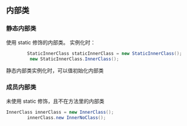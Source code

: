 ## 内部类

### 静态内部类
使用 static 修饰的内部类。
实例化时：
```java
        StaticInnerClass staticInnerClass = new StaticInnerClass();
         new StaticInnerClass.InnerClass();
```

静态内部类实例化时，可以值初始化内部类

### 成员内部类
未使用 static 修饰，且不在方法里的内部类

```java
InnerClass innerClass = new InnerClass();
        innerClass.new InnerNoClass();
```